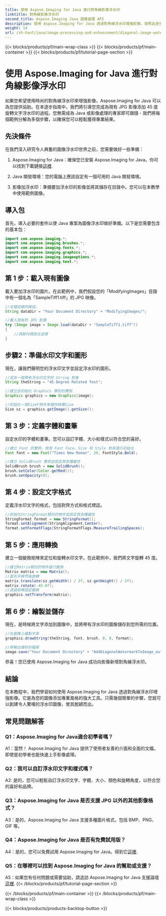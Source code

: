 ```yaml
---
title: 使用 Aspose.Imaging for Java 進行對角線影像浮水印
linktitle: 對角線影像浮水印
second_title: Aspose.Imaging Java 圖像處理 API
description: 使用 Aspose.Imaging for Java 透過對角線浮水印增強影像。按照此逐步指南，輕鬆創建令人驚嘆的浮水印圖像。
weight: 14
url: /zh-hant/java/image-processing-and-enhancement/diagonal-image-watermarking/
---
```


{{< blocks/products/pf/main-wrap-class >}}
{{< blocks/products/pf/main-container >}}
{{< blocks/products/pf/tutorial-page-section >}}

# 使用 Aspose.Imaging for Java 進行對角線影像浮水印


如果您希望使用時尚的對角線浮水印來增強影像，Aspose.Imaging for Java 可以為您提供協助。在本逐步指南中，我們將引導您完成為現有 JPG 影像添加 45 度旋轉文字浮水印的過程。您無需成為 Java 或影像處理的專家即可跟隨 - 我們將每個範例分解為多個步驟，以確保您可以輕鬆獲得專業結果。

## 先決條件

在我們深入研究令人興奮的圖像浮水印世界之前，您需要做好一些準備：

1.  Aspose.Imaging for Java：確保您已安裝 Aspose.Imaging for Java。你可以找到下載鏈接[這裡](https://releases.aspose.com/imaging/java/).

2. Java 開發環境：您的電腦上應該設定有一個可用的 Java 開發環境。

3. 影像加浮水印：準備要加浮水印的影像並將其儲存在目錄中。您可以在本教學中使用範例圖像。

## 導入包

首先，導入必要的套件以使 Java 專案為圖像浮水印做好準備。以下是您需要包含的基本包：

```java
import com.aspose.imaging.*;
import com.aspose.imaging.brushes.*;
import com.aspose.imaging.fonts.*;
import com.aspose.imaging.graphics.*;
import com.aspose.imaging.imageoptions.*;
import com.aspose.imaging.text.*;
```

## 第 1 步：載入現有圖像

載入要加浮水印的圖片。在此範例中，我們假設您的「ModifyingImages」目錄中有一個名為「SampleTiff1.tiff」的 JPG 映像。

```java
//文檔目錄的路徑。
String dataDir = "Your Document Directory" + "ModifyingImages/";

//載入現有的 JPG 影像
try (Image image = Image.load(dataDir + "SampleTiff1.tiff"))
{
    //其餘代碼放在這裡
}
```

## 步驟2：準備水印文字和圖形

現在，讓我們聲明您的浮水印文字並設定浮水印的圖形。

```java
//宣告一個帶有浮水印文字的 String 對象
String theString = "45 Degree Rotated Text";

//建立並初始化 Graphics 類別的實例
Graphics graphics = new Graphics(image);

//初始化一個SizeF物件來儲存映像Size
Size sz = graphics.getImage().getSize();
```

## 第 3 步：定義字體和畫筆

設定水印的字體和畫筆。您可以自訂字體、大小和樣式以符合您的喜好。

```java
//建立 Font 的實例，使用 Font Face、Size 和 Style 對其進行初始化
Font font = new Font("Times New Roman", 20, FontStyle.Bold);

//建立 SolidBrush 實例並設定其各種屬性
SolidBrush brush = new SolidBrush();
brush.setColor(Color.getRed());
brush.setOpacity(0);
```

## 第 4 步：設定文字格式

定義浮水印文字的格式，包括對齊方式和格式標誌。

```java
//初始化StringFormat類別的物件並設定其各種屬性
StringFormat format = new StringFormat();
format.setAlignment(StringAlignment.Center);
format.setFormatFlags(StringFormatFlags.MeasureTrailingSpaces);
```

## 第 5 步：應用轉換

建立一個變換矩陣來定位和旋轉水印文字。在此範例中，我們將文字旋轉 45 度。

```java
//建立Matrix類別的物件進行變換
Matrix matrix = new Matrix();
//首先平移然後旋轉
matrix.translate(sz.getWidth() / 2f, sz.getHeight() / 2f);
matrix.rotate(-45.0f);
//透過矩陣設定變換
graphics.setTransform(matrix);
```

## 第 6 步：繪製並儲存

現在，是時候將文字添加到圖像中，並將帶有浮水印的圖像儲存到您所需的位置。

```java
//在圖像上繪製字串
graphics.drawString(theString, font, brush, 0, 0, format);

//將輸出儲存到磁碟
image.save("Your Document Directory" + "AddDiagonalWatermarkToImage_out.jpg");
```

恭喜！您已使用 Aspose.Imaging for Java 成功向影像新增對角線浮水印。

## 結論

在本教程中，我們學習如何使用 Aspose.Imaging for Java 透過對角線浮水印增強影像。它是為您的圖像添加專業風格的強大工具。只需幾個簡單的步驟，您就可以創建令人驚嘆的浮水印圖像，使其脫穎而出。

## 常見問題解答

### Q1：Aspose.Imaging for Java適合初學者嗎？

A1：當然！ Aspose.Imaging for Java 提供了使用者友善的介面和全面的文檔。即使是初學者也能快速上手影像處理。

### Q2：我可以自訂浮水印文字和樣式嗎？

A2: 是的，您可以輕鬆自訂浮水印文字、字體、大小、顏色和旋轉角度，以符合您的喜好和品牌。

### Q3：Aspose.Imaging for Java 是否支援 JPG 以外的其他影像格式？

A3：是的，Aspose.Imaging for Java 支援多種圖片格式，包括 BMP、PNG、GIF 等。

### Q4：Aspose.Imaging for Java 是否有免費試用版？

 A4：是的，您可以免費試用 Aspose.Imaging for Java。得到它[這裡](https://releases.aspose.com/).

### Q5：在哪裡可以找到 Aspose.Imaging for Java 的幫助或支援？

 A5：如果您有任何問題或需要協助，請造訪 Aspose.Imaging for Java 支援論壇[這裡](https://forum.aspose.com/).
{{< /blocks/products/pf/tutorial-page-section >}}

{{< /blocks/products/pf/main-container >}}
{{< /blocks/products/pf/main-wrap-class >}}

{{< blocks/products/products-backtop-button >}}
